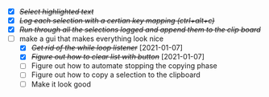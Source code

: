 * [X] ~~*Select highlighted text*~~ 
* [X] ~~*Log each selection with a certian key mapping (ctrl+alt+c)*~~ 
* [X] ~~*Run through all the selections logged and append them to the clip board*~~ 
* [ ] make a gui that makes everything look nice
    * [X] ~~*Get rid of the while loop listener*~~ [2021-01-07]
    * [X] ~~*Figure out how to clear list with button*~~ [2021-01-07]
    * [ ] Figure out how to automate stopping the copying phase
    * [ ] Figure out how to copy a selection to the clipboard
    * [ ] Make it look good